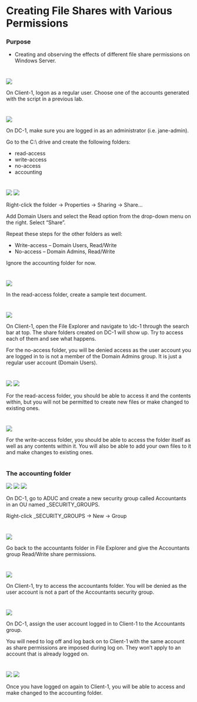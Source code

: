 # Creating File Shares with Various Permissions

<h3>Purpose</h3>

- Creating and observing the effects of different file share permissions on Windows Server.

#
<img src="https://raw.githubusercontent.com/melisaaaaaaaaa-er/network-file-shares-and-permissions-images/main/17.png"/>

On Client-1, logon as a regular user. Choose one of the accounts generated with the script in a previous lab.

#
<img src="https://raw.githubusercontent.com/melisaaaaaaaaa-er/network-file-shares-and-permissions-images/main/18.png"/>

On DC-1, make sure you are logged in as an administrator (i.e. jane-admin).

Go to the C:\ drive and create the following folders:
- read-access
- write-access
- no-access
- accounting

#
<img src="https://raw.githubusercontent.com/melisaaaaaaaaa-er/network-file-shares-and-permissions-images/main/19.png"/>

<img src="https://raw.githubusercontent.com/melisaaaaaaaaa-er/network-file-shares-and-permissions-images/main/20.png"/>

Right-click the folder → Properties → Sharing → Share... 

Add Domain Users and select the Read option from the drop-down menu on the right. Select “Share”.

Repeat these steps for the other folders as well:
- Write-access – Domain Users, Read/Write
- No-access – Domain Admins, Read/Write

Ignore the accounting folder for now.

#
<img src="https://raw.githubusercontent.com/melisaaaaaaaaa-er/network-file-shares-and-permissions-images/main/19.5.png"/>

In the read-access folder, create a sample text document.

#
<img src="https://raw.githubusercontent.com/melisaaaaaaaaa-er/network-file-shares-and-permissions-images/main/24.png"/>

On Client-1, open the File Explorer and navigate to \\dc-1 through the search bar at top. The share folders created on DC-1 will show up. Try to access each of them and see what happens.

For the no-access folder, you will be denied access as the user account you are logged in to is not a member of the Domain Admins group. It is just a regular user account (Domain Users). 

#
<img src="https://raw.githubusercontent.com/melisaaaaaaaaa-er/network-file-shares-and-permissions-images/main/25.png"/>

<img src="https://raw.githubusercontent.com/melisaaaaaaaaa-er/network-file-shares-and-permissions-images/main/26.png"/>

For the read-access folder, you should be able to access it and the contents within, but you will not be permitted to create new files or make changed to existing ones.

#
<img src="https://raw.githubusercontent.com/melisaaaaaaaaa-er/network-file-shares-and-permissions-images/main/27.png"/>

For the write-access folder, you should be able to access the folder itself as well as any contents within it. You will also be able to add your own files to it and make changes to existing ones.

#
<h3>The accounting folder</h3>

<img src="https://raw.githubusercontent.com/melisaaaaaaaaa-er/network-file-shares-and-permissions-images/main/28.png"/>

<img src="https://raw.githubusercontent.com/melisaaaaaaaaa-er/network-file-shares-and-permissions-images/main/29.png"/>

<img src="https://raw.githubusercontent.com/melisaaaaaaaaa-er/network-file-shares-and-permissions-images/main/30.png"/>

On DC-1, go to ADUC and create a new security group called Accountants in an OU named _SECURITY_GROUPS.

Right-click _SECURITY_GROUPS → New → Group 

#
<img src="https://raw.githubusercontent.com/melisaaaaaaaaa-er/network-file-shares-and-permissions-images/main/31.png"/>

Go back to the accountants folder in File Explorer and give the Accountants group Read/Write share permissions.

#
<img src="https://raw.githubusercontent.com/melisaaaaaaaaa-er/network-file-shares-and-permissions-images/main/32.png"/>

On Client-1, try to access the accountants folder. You will be denied as the user account is not a part of the Accountants security group.

#
<img src="https://raw.githubusercontent.com/melisaaaaaaaaa-er/network-file-shares-and-permissions-images/main/33.png"/>

On DC-1, assign the user account logged in to Client-1 to the Accountants group.

You will need to log off and log back on to Client-1 with the same account as share permissions are imposed during log on. They won’t apply to an account that is already logged on.

#
<img src="https://raw.githubusercontent.com/melisaaaaaaaaa-er/network-file-shares-and-permissions-images/main/34.png"/>

<img src="https://raw.githubusercontent.com/melisaaaaaaaaa-er/network-file-shares-and-permissions-images/main/35.png"/>

Once you have logged on again to Client-1, you will be able to access and make changed to the accounting folder.

